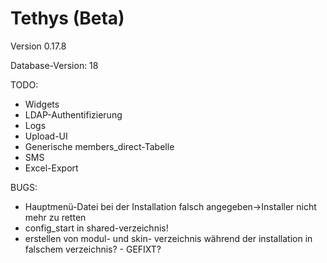 Tethys (Beta)
=============

Version 0.17.8

Database-Version: 18

TODO:
* Widgets
* LDAP-Authentifizierung
* Logs
* Upload-UI
* Generische members_direct-Tabelle
* SMS
* Excel-Export

BUGS:
* Hauptmenü-Datei bei der Installation falsch angegeben->Installer nicht mehr zu retten
* config_start in shared-verzeichnis!
* erstellen von modul- und skin- verzeichnis während der installation in falschem verzeichnis? - GEFIXT?
